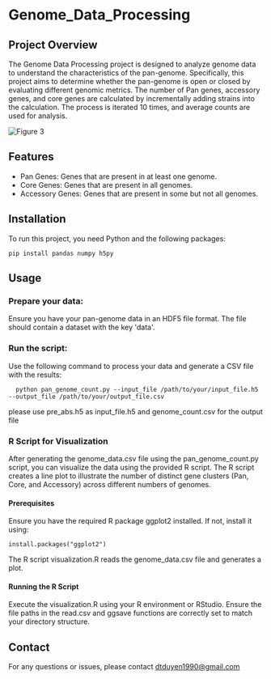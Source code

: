 # Genome_Data_Processing
## Project Overview
The Genome Data Processing project is designed to analyze genome data to understand the characteristics of the pan-genome. Specifically, this project aims to determine whether the pan-genome is open or closed by evaluating different genomic metrics. The number of Pan genes, accessory genes, and core genes are calculated by incrementally adding strains into the calculation. The process is iterated 10 times, and average counts are used for analysis.

![Figure 3](https://github.com/user-attachments/assets/c8d2fcf2-293f-4f06-8e2d-72586a11f917)

## Features
- Pan Genes: Genes that are present in at least one genome.
- Core Genes: Genes that are present in all genomes.
- Accessory Genes: Genes that are present in some but not all genomes.
## Installation
To run this project, you need Python and the following packages:
```
pip install pandas numpy h5py
```
## Usage
### Prepare your data: 
Ensure you have your pan-genome data in an HDF5 file format. The file should contain a dataset with the key 'data'.
### Run the script: 
Use the following command to process your data and generate a CSV file with the results:
```
  python pan_genome_count.py --input_file /path/to/your/input_file.h5 --output_file /path/to/your/output_file.csv
```
please use pre_abs.h5 as input_file.h5 and genome_count.csv for the output file
### R Script for Visualization
After generating the genome_data.csv file using the pan_genome_count.py script, you can visualize the data using the provided R script. The R script creates a line plot to illustrate the number of distinct gene clusters (Pan, Core, and Accessory) across different numbers of genomes.
#### Prerequisites
Ensure you have the required R package ggplot2 installed. If not, install it using:
```
install.packages("ggplot2")
```
The R script visualization.R reads the genome_data.csv file and generates a plot.
#### Running the R Script
Execute the visualization.R using your R environment or RStudio. Ensure the file paths in the read.csv and ggsave functions are correctly set to match your directory structure.
## Contact
For any questions or issues, please contact dtduyen1990@gmail.com 
